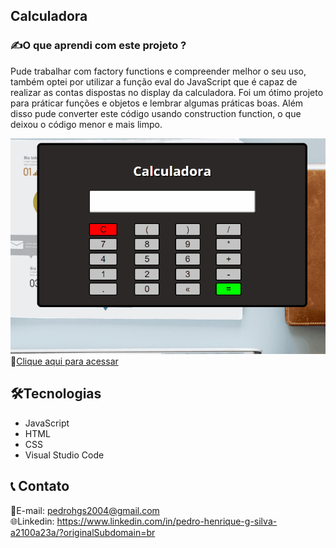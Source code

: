## Calculadora

<h3>✍️O que aprendi com este projeto ?</h3>

Pude trabalhar com factory functions e compreender melhor o seu uso, também optei por utilizar a função eval do JavaScript que é capaz de realizar as contas dispostas no display da calculadora. Foi um ótimo projeto para práticar funções e objetos e lembrar algumas práticas boas. Além disso pude converter este código usando construction function, o que deixou o código menor e mais limpo.

![preview](./LT.gif)
🔗[Clique aqui para acessar](https://pedrodevvv.github.io/Calculadora-JS/) <br>
## 🛠️Tecnologias

* JavaScript
* HTML
* CSS
* Visual Studio Code

## 📞 Contato

📩E-mail: pedrohgs2004@gmail.com <br>
🌐Linkedin: https://www.linkedin.com/in/pedro-henrique-g-silva-a2100a23a/?originalSubdomain=br
